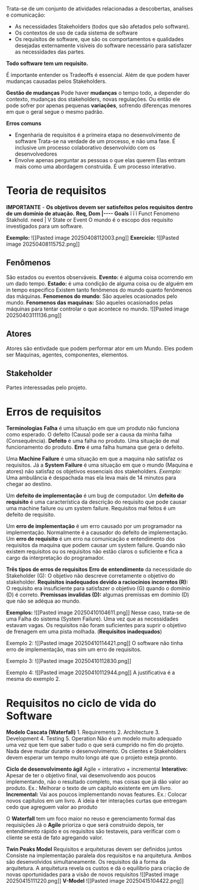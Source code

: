Trata-se de um conjunto de atividades relacionadas a descobertas, analises e comunicação:
- As necessidades Stakeholders (todos que são afetados pelo software).
- Os contextos de uso de cada sistema de software
- Os requisitos de software, que são os comportamentos e qualidades desejadas externamente visíveis do software necessário para satisfazer as necessidades das partes.

**Todo software tem um requisito.**

É importante entender os Tradeoffs é essencial. Além de que podem haver mudanças causadas pelos Stakeholders.

**Gestão de mudanças**
Pode haver **mudanças** o tempo todo, a depender do contexto, mudanças dos stakeholders, novas regulações. Ou então ele pode sofrer por apenas pequenas **variações**, sofrendo diferenças menores em que o geral segue o mesmo padrão.

**Erros comuns**
- Engenharia de requisitos é a primeira etapa no desenvolvimento de software
	Trata-se na verdade de um processo, e não uma fase.
	É inclusive um processo colaborativo desenvolvido com os desenvolvedores
- Envolve apenas perguntar as pessoas o que elas querem
	Elas entram mais como uma abordagem construída.
	É um processo interativo.

# Teoria de requisitos
**IMPORTANTE** - **Os objetivos devem ser satisfeitos pelos requisitos dentro de um domínio de atuação.**
**Req,    Dom      |----     Goals**
   î          î                         î
Funct   Fenomeno      Stakhold. need
          |
          V
          State or Event
O mundo é o escopo dos requisito investigados para um software.

**Exemplo:**
	![[Pasted image 20250408112003.png]]
**Exercicio:**
	![[Pasted image 20250408115752.png]]
## **Fenômenos**
São estados ou eventos observáveis. 
	**Evento:** é alguma coisa ocorrendo em um dado tempo. 
	**Estado:** é uma condição de alguma coisa ou de alguém em in tempo especifico
Existem tanto fenômenos do mundo quanto fenômenos das máquinas.
	**Fenomenos do mundo**: São aqueles ocasionados pelo mundo.
	**Fenomenos das maquinas:** São aqueles ocasionados pelas máquinas para tentar controlar o que acontece no mundo.
	![[Pasted image 20250403111136.png]]

## Atores
Atores são entivdade que podem performar ator em um Mundo. Eles podem ser Maquinas, agentes, componentes, elementos.

## Stakeholder
Partes interessadas pelo projeto.


# Erros de requisitos
**Terminologias**
	**Falha** é uma situação em que um produto não funciona como esperado. O defeito (Causa) pode ser a causa da minha falha (Consequência).
	**Defeito** é uma falha no produto. Uma situação de mal funcionamento do produto.
	**Erro** é uma falha humana que gera o defeito.

Uma **Machine Failure** é uma situação em que a maquina não satisfaz os requisitos.
Já a **System Failure** é uma situação em que o mundo (Maquina e atores) não satisfaz os objetivos essenciais dos stakeholders. *Exemplo*: Uma ambulância é despachada mas ela leva mais de 14 minutos para chegar ao destino.

Um **defeito de implementação** é um bug de computador.
Um **defeito do requisito** é uma característica da descrição do requisito que pode causar uma machine failure ou um system failure. Requisitos mal feitos é um defeito de requisito. 

Um **erro de implementação** é um erro causado por um programador na implementação. Normalmente é a causador do defeito de implementação.
Um **erro de requisito** é um erro na comunicação e entendimento dos requisitos da maquina que podem causar um system failure. Quando não existem requisitos ou os requisitos não estão claros o suficiente e fica a cargo da interpretação do programador.

**Três tipos de erros de requisitos**
	**Erro de entendimento** da necessidade do Stakeholder (G): O objetivo não descreve corretamente o objetivo do stakeholder.
	**Requisitos inadequados devido a raciocínios incorretos (R):** O requisito era insuficiente para satisfazer o objetivo (G) quando o domínio (D) é correto.
	**Premissas invalidas (D):** algumas premissas em domínio (D) que não se adéqua ao mundo.

**Exemplos:**
![[Pasted image 20250410104611.png]]
Nesse caso, trata-se de uma Falha do sistema (System Failure). Uma vez que as necessidades estavam vagas.
Os requisitos não foram suficientes para suprir o objetivo de frenagem em uma pista molhada. (**Requisitos inadequados**)

Exemplo 2:
![[Pasted image 20250410114421.png]]
O software não tinha erro de implementação, mas sim um erro de requisitos.

Exemplo 3:
![[Pasted image 20250410112830.png]]

Exemplo 4:
![[Pasted image 20250410112944.png]]
A justificativa é a mesma do exemplo 2.

# Requisitos no ciclo de vida do Software
**Modelo Cascata (Waterfall)**
	1. Requirements 
	2. Architecture
	3. Development
	4. Testing
	5. Operation
Não é um modelo muito adequado uma vez que tem que saber tudo o que será cumprido no fim do projeto. Nada deve mudar durante o desenvolvimento.
Os clientes e Stakeholders devem esperar um tempo muito longo até que o projeto esteja pronto.

**Ciclo de desenvolvimento ágil**
	Agile = interativo + incremental
	**Interativo:** Apesar de ter o objetivo final, vai desenvolvendo aos poucos implementando, não o resultado completo, mas coisas que já dão valor ao produto. Ex.: Melhorar o texto de um capítulo existente em um livro.
	**Incremental:** Vai aos poucos implementando novas features. Ex.: Colocar novos capítulos em um livro.
	A ideia é ter interações curtas que entregam cedo que agreguem valor ao produto


O **Waterfall** tem um foco maior no reuso e gerenciamento formal das requisições
Já o **Agile** prioriza o que será construido depois, ter entendimento rápido e os requisitos são testaveis, para verificar com o cliente se está de fato agregando valor.

**Twin Peaks Model** 
	Requisitos e arquiteturas devem ser definidos juntos
	Consiste na implementação paralela dos requisitos e na arquitetura. Ambos são desenvolvidos simultaneamente.
	Os requisitos dá a forma da arquitetura.
	A arquitetura revela os custos e dá o equilibrio para criação de novas oportunidades para a visão de novos requisitos
	![[Pasted image 20250415111220.png]]
	**V-Model**
		![[Pasted image 20250415104422.png]]

